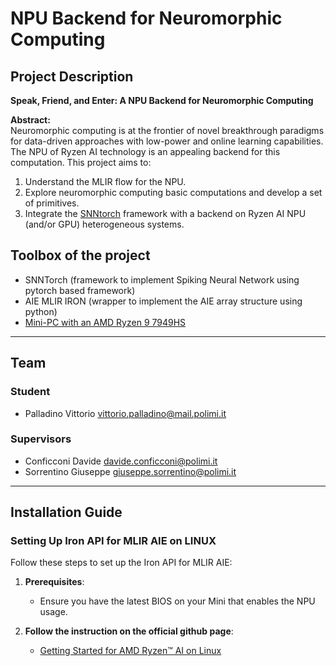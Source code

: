# NPU Backend for Neuromorphic Computing

## Project Description

**Speak, Friend, and Enter: A NPU Backend for Neuromorphic Computing**

**Abstract:**  
Neuromorphic computing is at the frontier of novel breakthrough paradigms for data-driven approaches with low-power and online learning capabilities. The NPU of Ryzen AI technology is an appealing backend for this computation. This project aims to:  
1. Understand the MLIR flow for the NPU.  
2. Explore neuromorphic computing basic computations and develop a set of primitives.  
3. Integrate the [SNNtorch](https://snntorch.readthedocs.io/) framework with a backend on Ryzen AI NPU (and/or GPU) heterogeneous systems.

## Toolbox of the project
- SNNTorch (framework to implement Spiking Neural Network using pytorch based framework)
- AIE MLIR IRON (wrapper to implement the AIE array structure using python)
- [Mini-PC with an AMD Ryzen 9 7949HS](https://store.minisforum.com/products/minisforum-um790-pro)

---

## Team

### Student
- Palladino Vittorio vittorio.palladino@mail.polimi.it

### Supervisors
- Conficconi Davide davide.conficconi@polimi.it
- Sorrentino Giuseppe giuseppe.sorrentino@polimi.it

---

## Installation Guide

### Setting Up Iron API for MLIR AIE on LINUX

Follow these steps to set up the Iron API for MLIR AIE:

1. **Prerequisites**:
   - Ensure you have the latest BIOS on your Mini that enables the NPU usage.

2. **Follow the instruction on the official github page**:
   - [Getting Started for AMD Ryzen™ AI on Linux](https://github.com/Xilinx/mlir-aie#getting-started-for-amd-ryzen-ai-on-linux)
